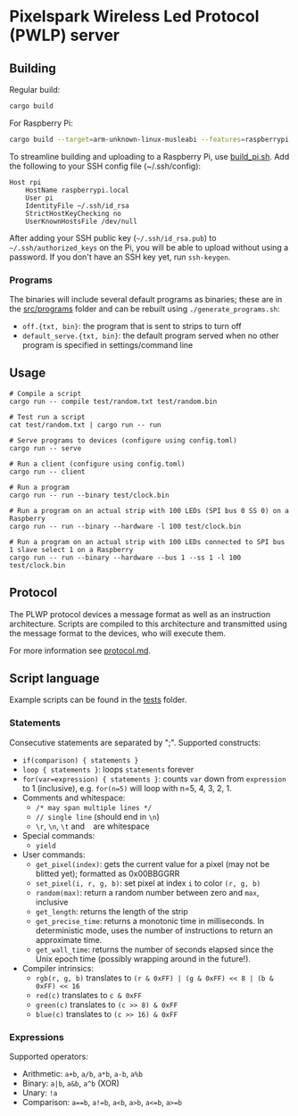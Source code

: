 # Pixelspark Wireless Led Protocol (PWLP) server

## Building

Regular build:
````sh
cargo build
````

For Raspberry Pi:
````sh
cargo build --target=arm-unknown-linux-musleabi --features=raspberrypi 
````

To streamline building and uploading to a Raspberry Pi, use [build_pi.sh](./build_pi.sh). Add the following to your SSH 
config file (~/.ssh/config):

````
Host rpi
	HostName raspberrypi.local
	User pi
	IdentityFile ~/.ssh/id_rsa
	StrictHostKeyChecking no
	UserKnownHostsFile /dev/null
````

After adding your SSH public key (`~/.ssh/id_rsa.pub`) to `~/.ssh/authorized_keys` on the Pi, you will be able to upload 
without using a password. If you don't have an SSH key yet, run `ssh-keygen`.

### Programs

The binaries will include several default programs as binaries; these are in the [src/programs](./src/programs) folder
and can be rebuilt using `./generate_programs.sh`:

* `off.{txt, bin}`: the program that is sent to strips to turn off
* `default_serve.{txt, bin}`: the default program served when no other program is specified in settings/command line

## Usage

````
# Compile a script
cargo run -- compile test/random.txt test/random.bin

# Test run a script
cat test/random.txt | cargo run -- run

# Serve programs to devices (configure using config.toml)
cargo run -- serve

# Run a client (configure using config.toml)
cargo run -- client

# Run a program
cargo run -- run --binary test/clock.bin

# Run a program on an actual strip with 100 LEDs (SPI bus 0 SS 0) on a Raspberry
cargo run -- run --binary --hardware -l 100 test/clock.bin

# Run a program on an actual strip with 100 LEDs connected to SPI bus 1 slave select 1 on a Raspberry
cargo run -- run --binary --hardware --bus 1 --ss 1 -l 100 test/clock.bin
````

## Protocol

The PLWP protocol devices a message format as well as an instruction architecture. Scripts are compiled to this architecture and transmitted using the message format to the devices, who will execute them.

For more information see [protocol.md](https://git.pixelspark.nl/pixelspark/espled/src/branch/master/Protocol.md).

## Script language

Example scripts can be found in the [tests](./tests/) folder. 

### Statements

Consecutive statements are separated by ";". Supported constructs:

* `if(comparison) { statements }`
* `loop { statements }`: loops `statements` forever
* `for(var=expression) { statements }`: counts `var` down from `expression` to 1 (inclusive), e.g. `for(n=5)` will loop with n=5, 4, 3, 2, 1.
* Comments and whitespace:
  * `/* may span multiple lines */`
  * `// single line` (should end in `\n`)
  * `\r`, `\n`, `\t` and ` ` are whitespace
* Special commands:
  * `yield`
* User commands:
  * `get_pixel(index)`: gets the current value for a pixel (may not be blitted yet); formatted as 0x00BBGGRR
  * `set_pixel(i, r, g, b)`: set pixel at index `i` to color `(r, g, b)`
  * `random(max)`: return a random number between zero and `max`, inclusive
  * `get_length`: returns the length of the strip
  * `get_precise_time`: returns a monotonic time in milliseconds. In deterministic mode, uses the number of instructions to return an approximate time.
  * `get_wall_time`: returns the number of seconds elapsed since the Unix epoch time (possibly wrapping around in the future!).
* Compiler intrinsics:
  * `rgb(r, g, b)` translates to `(r & 0xFF) | (g & 0xFF) << 8 | (b & 0xFF) << 16`
  * `red(c)` translates to `c & 0xFF`
  * `green(c)` translates to `(c >> 8) & 0xFF`
  * `blue(c)` translates to `(c >> 16) & 0xFF`

### Expressions

Supported operators:

* Arithmetic: `a+b`, `a/b`, `a*b`, `a-b`, `a%b`
* Binary: `a|b`, `a&b`, `a^b` (XOR)
* Unary: `!a`
* Comparison: `a==b`, `a!=b`, `a<b`, `a>b`, `a<=b`, `a>=b`